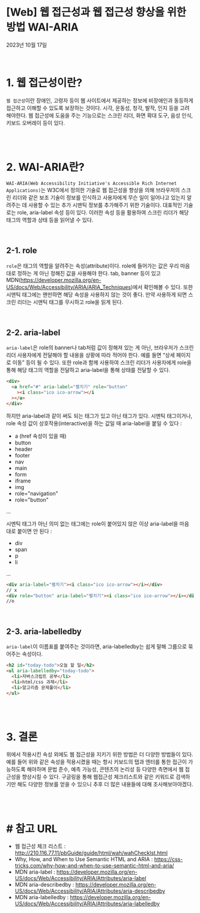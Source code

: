 # [Web] 웹 접근성과 웹 접근성 향상을 위한 방법 WAI-ARIA

2023년 10월 17일

<br>

# 1. 웹 접근성이란?

`웹 접근성`이란 장애인, 고령자 등이 웹 사이트에서 제공하는 정보에 비장애인과 동등하게 접근하고 이해할 수 있도록 보장하는 것이다. 시각, 운동성, 청각, 발작, 인지 등을 고려해야한다. 웹 접근성에 도움을 주는 기능으로는 스크린 리더, 화면 확대 도구, 음성 인식, 키보드 오버레이 등이 있다.

<br>
<br>

# 2. WAI-ARIA란?

`WAI-ARIA(Web Accessibility Initiative's Accessible Rich Internet Applications)`는 W3C에서 정의한 기술로 웹 접근성을 향상을 의해 브라우저의 스크린 리더와 같은 보조 기술이 정보를 인식하고 사용자에게 무슨 일이 일어나고 있는지 알려주는 데 사용할 수 있는 추가 시맨틱 정보를 추가해주기 위한 기술이다. 대표적인 기술로는 role, aria-label 속성 등이 있다. 이러한 속성 등을 활용하여 스크린 리더가 해당 태그의 역할과 상태 등을 읽어낼 수 있다.

<br>

## 2-1. role

`role`은 태그의 역할을 알려주는 속성(attribute)이다. role에 들어가는 값은 우리 마음대로 정하는 게 아닌 정해진 값을 사용해야 한다. tab, banner 등이 있고 MDN(https://developer.mozilla.org/en-US/docs/Web/Accessibility/ARIA/ARIA_Techniques)에서 확인해볼 수 있다. 또한 시맨틱 태그에는 왠만하면 해당 속성을 사용하지 않는 것이 좋다. 만약 사용하게 되면 스크린 리더는 시맨틱 태그를 무시하고 role을 읽게 된다.

<br>

## 2-2. aria-label

`aria-label`은 role의 banner나 tab처럼 값이 정해져 있는 게 아닌, 브라우저가 스크린 리더 사용자에게 전달해야 할 내용을 상황에 따라 적어야 한다. 예를 들면 “상세 페이지로 이동” 등이 될 수 있다. 또한 role과 함께 사용하여 스크린 리더가 사용자에게 role을 통해 해당 태그의 역할을 전달하고 aria-label을 통해 상태를 전달할 수 있다.

```html
<div>
  <a href="#" aria-label="펼치기" role="button"
    ><i class="ico ico-arrow"></i
  ></a>
</div>
```

하지만 aria-label과 같이 써도 되는 태그가 있고 아닌 태그가 있다. 시멘틱 태그이거나, role 속성 값이 상호작용(interactive)을 하는 값일 때 aria-label을 붙일 수 있다 :

- a (href 속성이 있을 때)
- button
- header
- footer
- nav
- main
- form
- iframe
- img
- role="navigation"
- role="button"

…

시멘틱 태그가 아닌 의미 없는 태그에는 role이 붙어있지 않은 이상 aria-label을 마음대로 붙이면 안 된다 :

- div
- span
- p
- li

…

```html
<div aria-label="펼치기"><i class="ico ico-arrow"></i></div>
// x
<div role="button" aria-label="펼치기"><i class="ico ico-arrow"></i></div>
//o
```

<br>

## 2-3. aria-labelledby

`aria-label`이 이름표를 붙여주는 것이라면, aria-labelledby는 쉽게 말해 그룹으로 묶어주는 속성이다.

```html
<h2 id="today-todo">오늘 할 일</h2>
<ul aria-labelledby="today-todo">
  <li>자바스크립트 공부</li>
  <li>html/css 과제</li>
  <li>알고리즘 문제풀이</li>
</ul>
```

<br>
<br>

# 3. 결론

위에서 적용시킨 속성 외에도 웹 접근성을 지키기 위한 방법은 더 다양한 방법들이 있다. 예를 들어 위와 같은 속성을 적용시켰을 때는 항시 키보드의 탭과 엔터를 통한 접근이 가능하도록 해야하며 문법 준수, 예측 가능성, 콘텐츠의 논리성 등 다양한 측면에서 웹 접근성을 향상시킬 수 있다. 구글링을 통해 웹접근성 체크리스트와 같은 키워드로 검색하기만 해도 다양한 정보를 얻을 수 있으니 추후 더 많은 내용들에 대해 조사해보아야겠다.

<br>
<br>

# # 참고 URL

- 웹 접근성 체크 리스트 : http://210.116.77.11/pbGuide/guide/html/wah/wahChecklst.html
- Why, How, and When to Use Semantic HTML and ARIA : https://css-tricks.com/why-how-and-when-to-use-semantic-html-and-aria/
- MDN aria-label : https://developer.mozilla.org/en-US/docs/Web/Accessibility/ARIA/Attributes/aria-label
- MDN aria-describedby : https://developer.mozilla.org/en-US/docs/Web/Accessibility/ARIA/Attributes/aria-describedby
- MDN aria-labelledby : https://developer.mozilla.org/en-US/docs/Web/Accessibility/ARIA/Attributes/aria-labelledby
